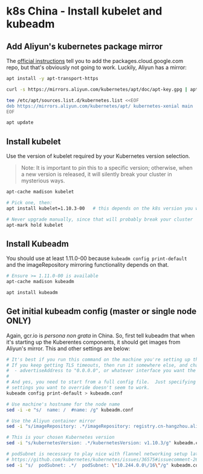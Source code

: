 # k8s China - Install kubelet and kubeadm

## Add Aliyun's kubernetes package mirror

The [official instructions](https://kubernetes.io/docs/tasks/tools/install-kubeadm) tell you to add the packages.cloud.google.com repo, but that's obviously not going to work. Luckily, Aliyun has a mirror:

```bash
apt install -y apt-transport-https

curl -s https://mirrors.aliyun.com/kubernetes/apt/doc/apt-key.gpg | apt-key add -

tee /etc/apt/sources.list.d/kubernetes.list <<EOF
deb https://mirrors.aliyun.com/kubernetes/apt/ kubernetes-xenial main
EOF

apt update
```

## Install kubelet

Use the version of kubelet required by your Kubernetes version selection.

> Note: It is important to pin this to a specific version; otherwise, when a new version is released, it will silently break your cluster in mysterious ways.

```bash
apt-cache madison kubelet

# Pick one, then:
apt install kubelet=1.10.3-00   # this depends on the k8s version you want to install

# Never upgrade manually, since that will probably break your cluster
apt-mark hold kubelet
```


## Install Kubeadm

You should use at least 1.11.0-00 because `kubeadm config print-default` and the imageRepository mirroring functionality depends on that.

```bash
# Ensure >= 1.11.0-00 is available
apt-cache madison kubeadm

apt install kubeadm
```


## Get initial kubeadm config (master or single node ONLY)

Again, gcr.io is _persona non grata_ in China. So, first tell kubeadm that when it's starting up the Kuberentes components, it should get images from Aliyun's mirror. This and other settings are below:

```bash
# It's best if you run this command on the machine you're setting up the cluster on.
# If you keep getting TLS timeouts, then run it somewhere else, and change:
#  - advertiseAddress to "0.0.0.0", or whatever interface you want the API to be accessible on
#
# And yes, you need to start from a full config file.  Just specifying the
# settings you want to override doesn't seem to work.
kubeadm config print-default > kubeadm.conf

# Use machine's hostname for the node name
sed -i -e "s/  name: /  #name: /g" kubeadm.conf

# Use the Aliyun container mirror
sed -i "s/imageRepository: .*/imageRepository: registry.cn-hangzhou.aliyuncs.com\/google_containers/g" kubeadm.conf

# This is your chosen Kubernetes version
sed -i "s/kubernetesVersion: .*/kubernetesVersion: v1.10.3/g" kubeadm.conf

# podSubnet is necessary to play nice with flannel networking setup later on; see
# https://github.com/kubernetes/kubernetes/issues/36575#issuecomment-262639535
sed -i "s/  podSubnet: .*/  podSubnet: \"10.244.0.0\/16\"/g" kubeadm.conf
```
